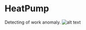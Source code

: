 # HeatPump
Detecting of work anomaly.
![alt text](https://poradnikprojektanta.pl/wp-content/uploads/2015/03/miniG70_800.533-696x464.jpg)
